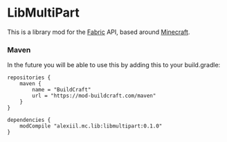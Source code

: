 # LibMultiPart

This is a library mod for the [Fabric](https://fabricmc.net/) API, based around [Minecraft](https://minecraft.net).

### Maven

In the future you will be able to use this by adding this to your build.gradle:

```
repositories {
    maven {
        name = "BuildCraft"
        url = "https://mod-buildcraft.com/maven"
    }
}

dependencies {
    modCompile "alexiil.mc.lib:libmultipart:0.1.0"
}
```


